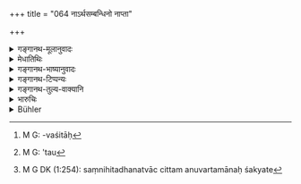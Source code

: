 +++
title = "064 नाऽर्थसम्बन्धिनो नाप्ता"

+++

<details><summary>गङ्गानथ-मूलानुवादः</summary>

Neither interested persons, nor relations, nor helpers, nor enemies, nor persons of proved corruption, nor those afflicted with disease, nor the corrupted should be made witnesses.—(64)
</details>

<details><summary>मेधातिथिः</summary>

तानीमानि संभाव्यमानमिथ्याभिधानकरणत्वेन पठ्यन्ते । तत्र **अर्थसंबन्धिन** उत्तमर्णाधमर्णाद्याः । उत्तमर्णा ह्य् अधमर्णवचनेन पराजीयमानास् तदानीम् एव रोषावेशवशितः[^२५३] स्तम्भयन्ति धनं प्रयादतुम् अधमर्णम् । अतो ऽसौ[^२५४] संनिहितधनिकचित्तम् अनुवर्तमानः तदनुगुणं वक्तुं शक्नोति[^२५५] । तस्माद् असौ न साक्षी । उत्तमर्णो ऽपि निर्धने ऽधमर्णे व्यवहारजयाच् च धनप्राप्तौ मह्यम् अयं प्रतिदास्यतीत्य् अनया बुद्ध्या कदाचित् तत्पक्षानुगुणं वक्तीति सो ऽप्य् असाक्षी ।


[^२५५]:
     M G DK (1:254): saṃnihitadhanatvāc cittam anuvartamānaḥ śakyate


[^२५४]:
     M G: 'tau


[^२५३]:
     M G: -vaśitāḥ

अथ वार्थः प्रयोजनं यस्य साक्षिणो विवादिभ्यां किंचित् प्रयोजनं साध्यम्, तेन वा तयोः, स उपकारगन्धान् न साक्षी । यो वा व्यवहारगतेनार्थेन समानफलः । इत्य् एवंप्रकार्**आर्थसंबन्धिनः** ।   

**आप्ता** मित्रबान्धवतया[^२५६] कार्याभ्यन्तराः पितृव्यमातुलादयः । **सहायाः** प्रतिभूप्रभृतयो । **वैरिणः** प्रसिद्धाः । **दृष्टदोषा** अन्यत्र कृतकौटसाक्ष्याः । अन्यद् वा प्रतिषिद्धम् आचरितवन्तः । **व्याध्यार्ता** रोगपीडिताः । न पुनर् ईषद्रोगिण इत्य् आर्तग्रहणम् । पीडितस्य हि क्रोधविस्मृत्यादयो मिथ्यावचने संभाव्यन्ते । **दूषिताः** पातकिनो ऽभ्यस्तोपपातकाश् च । **दृष्टदोष**ग्रहणं तु तेषाम् एव कृतनिग्रहाणां परिग्रहार्थम् । ते हि राजभिर् धृतदण्डग्राहितविनयत्वान्[^२५७] न संप्रति दूषीता भवन्ति ॥ ८.६४ ॥
</details>

<details><summary>गङ्गानथ-भाष्यानुवादः</summary>

The following persons are named, as showing those persons in whose case
causes for telling lies are likely to be present.

Among these are (1) ‘*interested persons*’ —*i.e*., persons standing
related to each other in the relation of the creditor, the debtor and so
forth. If a person loses a ease through the deposition of one who
happens to be his debtor, he is likely to become enraged at that very
time and to press the debtor for immediate repayment of the debt; in
view of this the debtor is likely to be swayed by a desire to keep the
creditor pleased; and as such he cannot he a witness. Similarly, in a
suit filed by the debtor against some one, his creditor would be swayed
by the consideration that if the penniless suitor won his case, he would
he able to repay his own dues; and as such he would he likely to depose
falsely in his favour; for this reason he also cannot be a true witness.

Or, ‘*interest*’ mean *purpose, object*; thus persons who have some end
in view,—who stand to gain from either party,—or from whom either party
is likely to gain something—are called ‘*interested*’—their interest in
the case being similar to that of the parties themselves.

‘*Relations*’—friends and relations knowing the insand outs of the
case,—*e.g*., paternal and maternal uncles, etc.

‘*Helpers*’—those who have stood security and others similarly situated.

‘*Enemies*’—what these are is well known.

‘*Persons of proved corruption*,’—those who have home false evidence in
other cases, or who have committed other forbidden acts.

‘*Afflicted with disease*,’—*i.e*., those affected by serious,—not
paltry-ailments; this is what is implied by the term ‘*afflicted*.’
Those labouring under such afflictions are likely to lose temper, to
forget things and to perjure themselves.

‘*Corrupted*,’— those who have committed a mortal sin, or have
repeatedly committed minor sins. the term ‘*of proved corruption*’ is
meant to refer to those who hare been convicted of, and punished for, a
serious crime. Such persons are no longer regarded as ‘*corrupted*,’
because they have been brought under discipline by having paid to t he
king the penalty for their sin.—(64)
</details>

<details><summary>गङ्गानथ-टिप्पन्यः</summary>

‘*Arthasambandhinaḥ*’—‘Persons having money-dealings with either of the
two parties’ (Medhātithi, Govindarāja, Kullūka and
Rāghavānanda);—‘having an interest in the suit’ (Nārāyaṇa and
Medhātithi, alternatively); ‘who have received benefits from the
parties’ (Nandana).

‘*Sahāyāḥ*’—‘Sureties and the like’ (Medhātithi);—‘Servants’ (Kullūka
and Nārāyaṇa).

This verse is quoted in *Parāśaramādhava* (Vyavahāra, p. 66);—in
*Vyavahāra-Bālambhaṭṭī*, (p. 281);—in *Nṛsiṃhaprasāda* (Vyavahāra, p.
10a);—in *Kṛtyakalpataru* (29b);—and in *Vīramitrodaya* (Vyavahāra,
49a), which says that these texts set forth those qualities, which make
a man unreliable as a witness, and it reproduces Medhātithi’s
explanations of the words.
</details>

<details><summary>गङ्गानथ-तुल्य-वाक्यानि</summary>

**(verses 8.64-67)  
**

*Gautama* (13.2).—(See under 63.)

*Āpastamba* (2.29.7).—(See under 63.)

*Vaśiṣṭha* (16.28).—(See under 63.)

*Viṣṇu* (8.2-4).—‘The King cannot be made a witness; nor an ascetic, nor
a learned Brāhmaṇa, nor a gamester, nor a thief, nor a person who is not
his own master, nor a woman, nor a child, nor a perpetrator of violence,
nor one overaged, nor one intoxicated or insane, nor a man of
ill-repute, nor an outcast, nor one tormented by hunger or thirst, nor
one oppressed by a sudden calamity, nor one wholly absorbed in evil
passions;—nor an enemy or a friend, nor one interested in the
subject-matter, nor one who does forbidden acts; nor one formerly
perjured; nor an attendant; nor one who, without being appointed, comes
and offers his evidence.’

*Yājñavalkya* (2.70-71).—‘The following are not to be made
witnesses:—Woman, child, aged person, gamester, one intoxicated or
insane, one accused of a heinous crime, actor, heretic, forger, one with
defective organs, outcast, a near relative, or one related in business,
friend, enemy, thief, one addicted to violence, those beset with
perceptible faults, one despised (by good men).’

*Baudhāyana* (1.19.13).—(See under 62.)

*Nārada* (1.157-162).—‘Incompetent witnesses have been declared by the
learned to be of five sorts: (1) Actually declared by law to be
incompetent, (2) incompetent on account of depravity, (3) incompetent by
reason of contradiction, (4) one of uncalled for deposition, (5) one of
intervening decease. (1) Learned Brāhmaṇas, devotees, aged persons and
ascetics are those who have been declared by law to be incompetent,
without any reason being given for it;—(2) thieves, robbers, dangerous
characters, gamblers and assassins are incompetent by reason of their
depravity, there is no truth to be found in them;—(3) if the statements
of witnesses called by the King do not agree, they are rendered
incompetent by reason of contradiction,—(4) he who, without being
appointed to be a witness, comes of his own accord to make a deposition,
is called a *spy* in the law-books and he is unworthy to bear
testimony;—(5) where can any person bear testimony, if the claimant is
no longer in existence, whose claim should have been heard? Such a
person is rendered incompetent by reason of intervening decease.’

*Nārada* (1.177-192).—‘Those must not be examined as witnesses who are
interested in the suit; nor friends or associates or enemies or
notorious offenders or persons stained with a heavy sin;—nor a slave or
an impostor, or one not admitted to Śrāddhas; nor a child, nor an
oil-presser, nor one intoxicated, nor a mad man, nor a careless man, nor
one distressed, nor a gamester, nor one who sacrifices for the whole
village;—nor one engaged in a long journey, nor a merchant who travels
to transmarine countries, nor a religious ascetic, nor one sick or
deformed; nor a simple man, nor a learned Brāhmaṇa, nor one who neglects
religious practices, nor a eunuch nor an actor;—nor an atheist, nor an
apostate, nor one who has forsaken his wife or his fire, nor one who
makes illicit offerings, nor an associate who eats out of the same dish
as oneself, nor an adversary, nor a spy, nor a relation, nor one related
by the same womb;—nor one who has proved an evil-doer, nor a public
dancer, nor one who lives by poison, nor a snake-catcher, nor a
poisoner, nor an incendiary, nor one who has committed a minor
offence;—nor one oppressed by fatigue, nor a ferocious man, nor one who
has relinquished worldly appetites, nor one penniless, nor a member of
the lowest castes, nor one leading a bad life, nor one still a student,
nor an oilman nor a dealer in roots;—nor one obsessed by a demon, nor an
enemy of the King, nor a weather-prophet, nor an astrologer, nor a
malicious person, nor one self-sold, nor one of deficient limbs, nor one
living by prostitution;—nor one with bad nails or black teeth, nor one
who betrays his friend, nor a rogue, nor a dealer in spirituous liquor,
nor a juggler, nor an avaricious or cruel man, nor an enemy of the
company of traders or of an association;—nor one who takes animal-life,
nor a leather-manufacturer, or a cripple, or an outcast, or a forger, or
a quack, or an apostate, or a robber, or one of the King’s
attendants;—nor a Brāhmaṇa who sells human beings, cattle meat, bones,
honey, milk, water or butter; nor a member of a twice-born caste who is
addicted to usury;—nor one who neglects his duties, nor a judge, nor a
bard, nor one who serves low people, nor one who quarrels with his
father, nor one who causes dissension. These are the incompetent
witnesses. When a heinous crime, or a robbery or adultery or defamation
has been committed, the King should not inquire too strictly into the
character of the witnesses. A child also cannot be made a witness; nor a
woman, nor one man alone, nor a cheat, nor a relation, nor an enemy. By
the consent of both parties even one man alone may become a witness in a
suit.’

*Bṛhaspati* (7.29-30).—‘The mother’s father, the father’s brother, the
wife’s brother, maternal uncle, brother, friend and son-in-law are
inadmissible as witnesses in all disputes. Persons addicted to adultery
or to drinking, gamblers, calumniators, insane, suitering, violent
persons and unbelievers cannot act as witnesses.’
</details>

<details><summary>भारुचिः</summary>

> **नार्थसंबन्धिनो नाप्ता न सहाया न वैरिणः ।**  
> **न दृष्टदोषाः कर्तव्याह्**

अन्यस्मिन् व्यवहारे कूटसाक्षित्वेन

> **न व्याध्यार्ता न दूषिताः  ॥ ८.६४ ॥**

ते हि स्मृतिप्रमाणाद् उभयत्र न स्युः । निमित्तेन च प्रतिषेधाद् अनार्तो व्याधितो ऽपि स्यात् । पातकोपपातकाभिशंसा दूषितो ऽपि न स्यात् ॥ ८.६४ ॥
</details>

<details><summary>Bühler</summary>

064	Those must not be made (witnesses) who have an interest in the suit, nor familiar (friends), companions, and enemies (of the parties), nor (men) formerly convicted (of perjury), nor (persons) suffering under (severe) illness, nor (those) tainted (by mortal sin).
</details>
